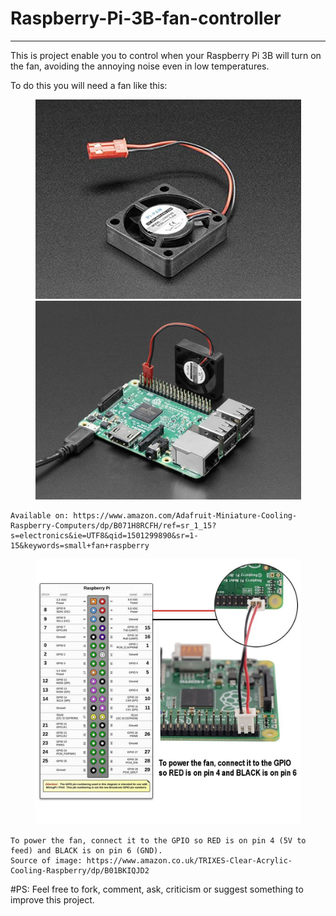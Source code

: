 # Raspberry-Pi-3B-fan-controller
---------------------------------

   This is project enable you to control when your Raspberry Pi 3B will turn on the fan, avoiding the annoying noise even in low temperatures.

To do this you will need a fan like this:

<p align="center">
  <img src="Figures/fan.png" width="425"/> <img src="Figures/fan-and-raspberry.png" width="425"/> 
</p>

    Available on: https://www.amazon.com/Adafruit-Miniature-Cooling-Raspberry-Computers/dp/B071H8RCFH/ref=sr_1_15?s=electronics&ie=UTF8&qid=1501299890&sr=1-15&keywords=small+fan+raspberry

<p align="center">
  <img src="Figures/how-to-connect.png" width="425"/>
</p>

    To power the fan, connect it to the GPIO so RED is on pin 4 (5V to feed) and BLACK is on pin 6 (GND).
    Source of image: https://www.amazon.co.uk/TRIXES-Clear-Acrylic-Cooling-Raspberry/dp/B01BKIQJD2
 

#PS: Feel free to fork, comment, ask, criticism or suggest something to improve this project.
